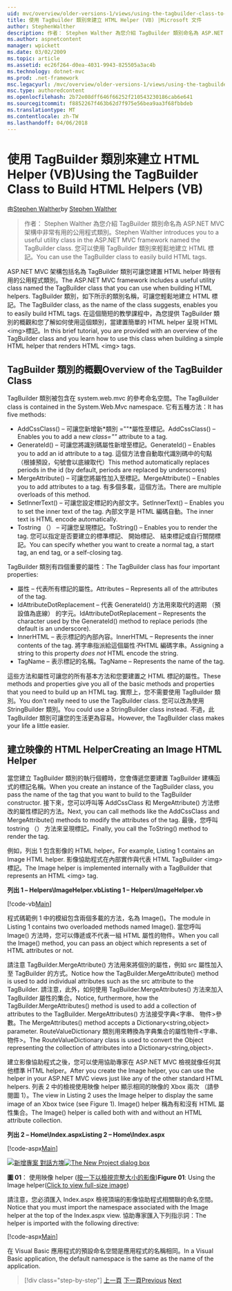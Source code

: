 ```yaml
---
uid: mvc/overview/older-versions-1/views/using-the-tagbuilder-class-to-build-html-helpers-vb
title: 使用 TagBuilder 類別來建立 HTML Helper (VB) |Microsoft 文件
author: StephenWalther
description: 作者： Stephen Walther 為您介紹 TagBuilder 類別命名為 ASP.NET MVC 架構中非常有用的公用程式類別。 您可以輕鬆地使用 TagBuilder 類別...
ms.author: aspnetcontent
manager: wpickett
ms.date: 03/02/2009
ms.topic: article
ms.assetid: ec26f264-d0ea-4031-9943-825505a3ac4b
ms.technology: dotnet-mvc
ms.prod: .net-framework
msc.legacyurl: /mvc/overview/older-versions-1/views/using-the-tagbuilder-class-to-build-html-helpers-vb
msc.type: authoredcontent
ms.openlocfilehash: 2b72e08dff646f66252f210543230186cab6e641
ms.sourcegitcommit: f8852267f463b62d7f975e56bea9aa3f68fbbdeb
ms.translationtype: MT
ms.contentlocale: zh-TW
ms.lasthandoff: 04/06/2018
---
```

<a name="using-the-tagbuilder-class-to-build-html-helpers-vb"></a><span data-ttu-id="8f10b-104">使用 TagBuilder 類別來建立 HTML Helper (VB)</span><span class="sxs-lookup"><span data-stu-id="8f10b-104">Using the TagBuilder Class to Build HTML Helpers (VB)</span></span>
====================
<span data-ttu-id="8f10b-105">由[Stephen Walther](https://github.com/StephenWalther)</span><span class="sxs-lookup"><span data-stu-id="8f10b-105">by [Stephen Walther](https://github.com/StephenWalther)</span></span>

> <span data-ttu-id="8f10b-106">作者： Stephen Walther 為您介紹 TagBuilder 類別命名為 ASP.NET MVC 架構中非常有用的公用程式類別。</span><span class="sxs-lookup"><span data-stu-id="8f10b-106">Stephen Walther introduces you to a useful utility class in the ASP.NET MVC framework named the TagBuilder class.</span></span> <span data-ttu-id="8f10b-107">您可以使用 TagBuilder 類別來輕鬆地建立 HTML 標記。</span><span class="sxs-lookup"><span data-stu-id="8f10b-107">You can use the TagBuilder class to easily build HTML tags.</span></span>


<span data-ttu-id="8f10b-108">ASP.NET MVC 架構包括名為 TagBuilder 類別可讓您建置 HTML helper 時很有用的公用程式類別。</span><span class="sxs-lookup"><span data-stu-id="8f10b-108">The ASP.NET MVC framework includes a useful utility class named the TagBuilder class that you can use when building HTML helpers.</span></span> <span data-ttu-id="8f10b-109">TagBuilder 類別，如下所示的類別名稱，可讓您輕鬆地建立 HTML 標記。</span><span class="sxs-lookup"><span data-stu-id="8f10b-109">The TagBuilder class, as the name of the class suggests, enables you to easily build HTML tags.</span></span> <span data-ttu-id="8f10b-110">在這個簡短的教學課程中，為您提供 TagBuilder 類別的概觀和您了解如何使用這個類別，當建置簡單的 HTML helper 呈現 HTML &lt;img&gt;標記。</span><span class="sxs-lookup"><span data-stu-id="8f10b-110">In this brief tutorial, you are provided with an overview of the TagBuilder class and you learn how to use this class when building a simple HTML helper that renders HTML &lt;img&gt; tags.</span></span>

## <a name="overview-of-the-tagbuilder-class"></a><span data-ttu-id="8f10b-111">TagBuilder 類別的概觀</span><span class="sxs-lookup"><span data-stu-id="8f10b-111">Overview of the TagBuilder Class</span></span>

<span data-ttu-id="8f10b-112">TagBuilder 類別被包含在 system.web.mvc 的參考命名空間。</span><span class="sxs-lookup"><span data-stu-id="8f10b-112">The TagBuilder class is contained in the System.Web.Mvc namespace.</span></span> <span data-ttu-id="8f10b-113">它有五種方法：</span><span class="sxs-lookup"><span data-stu-id="8f10b-113">It has five methods:</span></span>

- <span data-ttu-id="8f10b-114">AddCssClass() – 可讓您新增新*類別 =""*屬性至標記。</span><span class="sxs-lookup"><span data-stu-id="8f10b-114">AddCssClass() – Enables you to add a new *class=""* attribute to a tag.</span></span>
- <span data-ttu-id="8f10b-115">GenerateId() – 可讓您將識別碼屬性新增至標記。</span><span class="sxs-lookup"><span data-stu-id="8f10b-115">GenerateId() – Enables you to add an id attribute to a tag.</span></span> <span data-ttu-id="8f10b-116">這個方法會自動取代識別碼中的句點 （根據預設，句號會以底線取代）</span><span class="sxs-lookup"><span data-stu-id="8f10b-116">This method automatically replaces periods in the id (by default, periods are replaced by underscores)</span></span>
- <span data-ttu-id="8f10b-117">MergeAttribute() – 可讓您將屬性加入至標記。</span><span class="sxs-lookup"><span data-stu-id="8f10b-117">MergeAttribute() – Enables you to add attributes to a tag.</span></span> <span data-ttu-id="8f10b-118">有多個多載，這個方法。</span><span class="sxs-lookup"><span data-stu-id="8f10b-118">There are multiple overloads of this method.</span></span>
- <span data-ttu-id="8f10b-119">SetInnerText() – 可讓您設定標記的內部文字。</span><span class="sxs-lookup"><span data-stu-id="8f10b-119">SetInnerText() – Enables you to set the inner text of the tag.</span></span> <span data-ttu-id="8f10b-120">內部文字是 HTML 編碼自動。</span><span class="sxs-lookup"><span data-stu-id="8f10b-120">The inner text is HTML encode automatically.</span></span>
- <span data-ttu-id="8f10b-121">Tostring （） – 可讓您呈現標記。</span><span class="sxs-lookup"><span data-stu-id="8f10b-121">ToString() – Enables you to render the tag.</span></span> <span data-ttu-id="8f10b-122">您可以指定是否要建立的標準標記、 開始標記、 結束標記或自行關閉標記。</span><span class="sxs-lookup"><span data-stu-id="8f10b-122">You can specify whether you want to create a normal tag, a start tag, an end tag, or a self-closing tag.</span></span>
  

<span data-ttu-id="8f10b-123">TagBuilder 類別有四個重要的屬性：</span><span class="sxs-lookup"><span data-stu-id="8f10b-123">The TagBuilder class has four important properties:</span></span>

- <span data-ttu-id="8f10b-124">屬性 – 代表所有標記的屬性。</span><span class="sxs-lookup"><span data-stu-id="8f10b-124">Attributes – Represents all of the attributes of the tag.</span></span>
- <span data-ttu-id="8f10b-125">IdAttributeDotReplacement – 代表 GenerateId() 方法用來取代的週期 （預設值為底線） 的字元。</span><span class="sxs-lookup"><span data-stu-id="8f10b-125">IdAttributeDotReplacement – Represents the character used by the GenerateId() method to replace periods (the default is an underscore).</span></span>
- <span data-ttu-id="8f10b-126">InnerHTML – 表示標記的內部內容。</span><span class="sxs-lookup"><span data-stu-id="8f10b-126">InnerHTML – Represents the inner contents of the tag.</span></span> <span data-ttu-id="8f10b-127">將字串指派給這個屬性*不*HTML 編碼字串。</span><span class="sxs-lookup"><span data-stu-id="8f10b-127">Assigning a string to this property *does not* HTML encode the string.</span></span>
- <span data-ttu-id="8f10b-128">TagName – 表示標記的名稱。</span><span class="sxs-lookup"><span data-stu-id="8f10b-128">TagName – Represents the name of the tag.</span></span>

<span data-ttu-id="8f10b-129">這些方法和屬性可讓您的所有基本方法和您要建置之 HTML 標記的屬性。</span><span class="sxs-lookup"><span data-stu-id="8f10b-129">These methods and properties give you all of the basic methods and properties that you need to build up an HTML tag.</span></span> <span data-ttu-id="8f10b-130">實際上，您不需要使用 TagBuilder 類別。</span><span class="sxs-lookup"><span data-stu-id="8f10b-130">You don't really need to use the TagBuilder class.</span></span> <span data-ttu-id="8f10b-131">您可以改為使用 StringBuilder 類別。</span><span class="sxs-lookup"><span data-stu-id="8f10b-131">You could use a StringBuilder class instead.</span></span> <span data-ttu-id="8f10b-132">不過，此 TagBuilder 類別可讓您的生活更為容易。</span><span class="sxs-lookup"><span data-stu-id="8f10b-132">However, the TagBuilder class makes your life a little easier.</span></span>

## <a name="creating-an-image-html-helper"></a><span data-ttu-id="8f10b-133">建立映像的 HTML Helper</span><span class="sxs-lookup"><span data-stu-id="8f10b-133">Creating an Image HTML Helper</span></span>

<span data-ttu-id="8f10b-134">當您建立 TagBuilder 類別的執行個體時，您會傳遞您要建置 TagBuilder 建構函式的標記名稱。</span><span class="sxs-lookup"><span data-stu-id="8f10b-134">When you create an instance of the TagBuilder class, you pass the name of the tag that you want to build to the TagBuilder constructor.</span></span> <span data-ttu-id="8f10b-135">接下來，您可以呼叫等 AddCssClass 和 MergeAttribute() 方法修改的屬性標記的方法。</span><span class="sxs-lookup"><span data-stu-id="8f10b-135">Next, you can call methods like the AddCssClass and MergeAttribute() methods to modify the attributes of the tag.</span></span> <span data-ttu-id="8f10b-136">最後，您呼叫 tostring （） 方法來呈現標記。</span><span class="sxs-lookup"><span data-stu-id="8f10b-136">Finally, you call the ToString() method to render the tag.</span></span>

<span data-ttu-id="8f10b-137">例如，列出 1 包含影像的 HTML helper。</span><span class="sxs-lookup"><span data-stu-id="8f10b-137">For example, Listing 1 contains an Image HTML helper.</span></span> <span data-ttu-id="8f10b-138">影像協助程式在內部實作與代表 HTML TagBuilder &lt;img&gt;標記。</span><span class="sxs-lookup"><span data-stu-id="8f10b-138">The Image helper is implemented internally with a TagBuilder that represents an HTML &lt;img&gt; tag.</span></span>

<span data-ttu-id="8f10b-139">**列出 1 – Helpers\ImageHelper.vb**</span><span class="sxs-lookup"><span data-stu-id="8f10b-139">**Listing 1 – Helpers\ImageHelper.vb**</span></span>

[!code-vb[Main](using-the-tagbuilder-class-to-build-html-helpers-vb/samples/sample1.vb)]

<span data-ttu-id="8f10b-140">程式碼範例 1 中的模組包含兩個多載的方法，名為 Image()。</span><span class="sxs-lookup"><span data-stu-id="8f10b-140">The module in Listing 1 contains two overloaded methods named Image().</span></span> <span data-ttu-id="8f10b-141">當您呼叫 Image() 方法時，您可以傳遞或不代表一組 HTML 屬性的物件。</span><span class="sxs-lookup"><span data-stu-id="8f10b-141">When you call the Image() method, you can pass an object which represents a set of HTML attributes or not.</span></span>

<span data-ttu-id="8f10b-142">請注意 TagBuilder.MergeAttribute() 方法用來將個別的屬性，例如 src 屬性加入至 TagBuilder 的方式。</span><span class="sxs-lookup"><span data-stu-id="8f10b-142">Notice how the TagBuilder.MergeAttribute() method is used to add individual attributes such as the src attribute to the TagBuilder.</span></span> <span data-ttu-id="8f10b-143">請注意，此外，如何使用 TagBuilder.MergeAttributes() 方法來加入 TagBuilder 屬性的集合。</span><span class="sxs-lookup"><span data-stu-id="8f10b-143">Notice, furthermore, how the TagBuilder.MergeAttributes() method is used to add a collection of attributes to the TagBuilder.</span></span> <span data-ttu-id="8f10b-144">MergeAttributes() 方法接受字典&lt;字串、 物件&gt;參數。</span><span class="sxs-lookup"><span data-stu-id="8f10b-144">The MergeAttributes() method accepts a Dictionary&lt;string,object&gt; parameter.</span></span> <span data-ttu-id="8f10b-145">RouteValueDictionary 類別用來轉換為字典集合的屬性物件&lt;字串、 物件&gt;。</span><span class="sxs-lookup"><span data-stu-id="8f10b-145">The RouteValueDictionary class is used to convert the Object representing the collection of attributes into a Dictionary&lt;string,object&gt;.</span></span>

<span data-ttu-id="8f10b-146">建立影像協助程式之後，您可以使用協助專家在 ASP.NET MVC 檢視就像任何其他標準 HTML helper。</span><span class="sxs-lookup"><span data-stu-id="8f10b-146">After you create the Image helper, you can use the helper in your ASP.NET MVC views just like any of the other standard HTML helpers.</span></span> <span data-ttu-id="8f10b-147">列表 2 中的檢視使用映像 helper 顯示相同的映像的 Xbox 兩次 （請參閱圖 1）。</span><span class="sxs-lookup"><span data-stu-id="8f10b-147">The view in Listing 2 uses the Image helper to display the same image of an Xbox twice (see Figure 1).</span></span> <span data-ttu-id="8f10b-148">Image() helper 稱為有和沒有 HTML 屬性集合。</span><span class="sxs-lookup"><span data-stu-id="8f10b-148">The Image() helper is called both with and without an HTML attribute collection.</span></span>

<span data-ttu-id="8f10b-149">**列出 2 – Home\Index.aspx**</span><span class="sxs-lookup"><span data-stu-id="8f10b-149">**Listing 2 – Home\Index.aspx**</span></span>

[!code-aspx[Main](using-the-tagbuilder-class-to-build-html-helpers-vb/samples/sample2.aspx)]


<span data-ttu-id="8f10b-150">[![新增專案 對話方塊](using-the-tagbuilder-class-to-build-html-helpers-vb/_static/image1.jpg)](using-the-tagbuilder-class-to-build-html-helpers-vb/_static/image1.png)</span><span class="sxs-lookup"><span data-stu-id="8f10b-150">[![The New Project dialog box](using-the-tagbuilder-class-to-build-html-helpers-vb/_static/image1.jpg)](using-the-tagbuilder-class-to-build-html-helpers-vb/_static/image1.png)</span></span>

<span data-ttu-id="8f10b-151">**圖 01**： 使用映像 helper ([按一下以檢視完整大小的影像](using-the-tagbuilder-class-to-build-html-helpers-vb/_static/image2.png))</span><span class="sxs-lookup"><span data-stu-id="8f10b-151">**Figure 01**: Using the Image helper([Click to view full-size image](using-the-tagbuilder-class-to-build-html-helpers-vb/_static/image2.png))</span></span>


<span data-ttu-id="8f10b-152">請注意，您必須匯入 Index.aspx 檢視頂端的影像協助程式相關聯的命名空間。</span><span class="sxs-lookup"><span data-stu-id="8f10b-152">Notice that you must import the namespace associated with the Image helper at the top of the Index.aspx view.</span></span> <span data-ttu-id="8f10b-153">協助專家匯入下列指示詞：</span><span class="sxs-lookup"><span data-stu-id="8f10b-153">The helper is imported with the following directive:</span></span>

[!code-aspx[Main](using-the-tagbuilder-class-to-build-html-helpers-vb/samples/sample3.aspx)]

<span data-ttu-id="8f10b-154">在 Visual Basic 應用程式的預設命名空間是應用程式的名稱相同。</span><span class="sxs-lookup"><span data-stu-id="8f10b-154">In a Visual Basic application, the default namespace is the same as the name of the application.</span></span>

> [!div class="step-by-step"]
> <span data-ttu-id="8f10b-155">[上一頁](creating-custom-html-helpers-vb.md)
> [下一頁](creating-page-layouts-with-view-master-pages-vb.md)</span><span class="sxs-lookup"><span data-stu-id="8f10b-155">[Previous](creating-custom-html-helpers-vb.md)
[Next](creating-page-layouts-with-view-master-pages-vb.md)</span></span>
